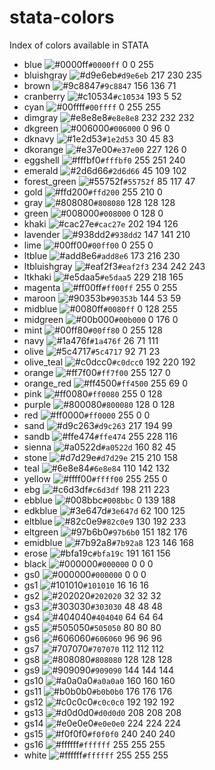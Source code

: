 # stata-colors
Index of colors available in STATA

-	blue	![#0000ff](https://placehold.it/15/#0000ff/000000?text=+)`#0000ff`	0 0 255
-	bluishgray	![#d9e6eb](https://placehold.it/15/#d9e6eb/000000?text=+)`#d9e6eb`	217 230 235
-	brown	![#9c8847](https://placehold.it/15/#9c8847/000000?text=+)`#9c8847`	156 136 71
-	cranberry	![#c10534](https://placehold.it/15/#c10534/000000?text=+)`#c10534`	193 5 52
-	cyan	![#00ffff](https://placehold.it/15/#00ffff/000000?text=+)`#00ffff`	0 255 255
-	dimgray	![#e8e8e8](https://placehold.it/15/#e8e8e8/000000?text=+)`#e8e8e8`	232 232 232
-	dkgreen	![#006000](https://placehold.it/15/#006000/000000?text=+)`#006000`	0 96 0
-	dknavy	![#1e2d53](https://placehold.it/15/#1e2d53/000000?text=+)`#1e2d53`	30 45 83
-	dkorange	![#e37e00](https://placehold.it/15/#e37e00/000000?text=+)`#e37e00`	227 126 0
-	eggshell	![#fffbf0](https://placehold.it/15/#fffbf0/000000?text=+)`#fffbf0`	255 251 240
-	emerald	![#2d6d66](https://placehold.it/15/#2d6d66/000000?text=+)`#2d6d66`	45 109 102
-	forest_green	![#55752f](https://placehold.it/15/#55752f/000000?text=+)`#55752f`	85 117 47
-	gold	![#ffd200](https://placehold.it/15/#ffd200/000000?text=+)`#ffd200`	255 210 0
-	gray	![#808080](https://placehold.it/15/#808080/000000?text=+)`#808080`	128 128 128
-	green	![#008000](https://placehold.it/15/#008000/000000?text=+)`#008000`	0 128 0
-	khaki	![#cac27e](https://placehold.it/15/#cac27e/000000?text=+)`#cac27e`	202 194 126
-	lavender	![#938dd2](https://placehold.it/15/#938dd2/000000?text=+)`#938dd2`	147 141 210
-	lime	![#00ff00](https://placehold.it/15/#00ff00/000000?text=+)`#00ff00`	0 255 0
-	ltblue	![#add8e6](https://placehold.it/15/#add8e6/000000?text=+)`#add8e6`	173 216 230
-	ltbluishgray	![#eaf2f3](https://placehold.it/15/#eaf2f3/000000?text=+)`#eaf2f3`	234 242 243
-	ltkhaki	![#e5daa5](https://placehold.it/15/#e5daa5/000000?text=+)`#e5daa5`	229 218 165
-	magenta	![#ff00ff](https://placehold.it/15/#ff00ff/000000?text=+)`#ff00ff`	255 0 255
-	maroon	![#90353b](https://placehold.it/15/#90353b/000000?text=+)`#90353b`	144 53 59
-	midblue	![#0080ff](https://placehold.it/15/#0080ff/000000?text=+)`#0080ff`	0 128 255
-	midgreen	![#00b000](https://placehold.it/15/#00b000/000000?text=+)`#00b000`	0 176 0
-	mint	![#00ff80](https://placehold.it/15/#00ff80/000000?text=+)`#00ff80`	0 255 128
-	navy	![#1a476f](https://placehold.it/15/#1a476f/000000?text=+)`#1a476f`	26 71 111
-	olive	![#5c4717](https://placehold.it/15/#5c4717/000000?text=+)`#5c4717`	92 71 23
-	olive_teal	![#c0dcc0](https://placehold.it/15/#c0dcc0/000000?text=+)`#c0dcc0`	192 220 192
-	orange	![#ff7f00](https://placehold.it/15/#ff7f00/000000?text=+)`#ff7f00`	255 127 0
-	orange_red	![#ff4500](https://placehold.it/15/#ff4500/000000?text=+)`#ff4500`	255 69 0
-	pink	![#ff0080](https://placehold.it/15/#ff0080/000000?text=+)`#ff0080`	255 0 128
-	purple	![#800080](https://placehold.it/15/#800080/000000?text=+)`#800080`	128 0 128
-	red	![#ff0000](https://placehold.it/15/#ff0000/000000?text=+)`#ff0000`	255 0 0
-	sand	![#d9c263](https://placehold.it/15/#d9c263/000000?text=+)`#d9c263`	217 194 99
-	sandb	![#ffe474](https://placehold.it/15/#ffe474/000000?text=+)`#ffe474`	255 228 116
-	sienna	![#a0522d](https://placehold.it/15/#a0522d/000000?text=+)`#a0522d`	160 82 45
-	stone	![#d7d29e](https://placehold.it/15/#d7d29e/000000?text=+)`#d7d29e`	215 210 158
-	teal	![#6e8e84](https://placehold.it/15/#6e8e84/000000?text=+)`#6e8e84`	110 142 132
-	yellow	![#ffff00](https://placehold.it/15/#ffff00/000000?text=+)`#ffff00`	255 255 0
-	ebg	![#c6d3df](https://placehold.it/15/#c6d3df/000000?text=+)`#c6d3df`	198 211 223
-	ebblue	![#008bbc](https://placehold.it/15/#008bbc/000000?text=+)`#008bbc`	0 139 188
-	edkblue	![#3e647d](https://placehold.it/15/#3e647d/000000?text=+)`#3e647d`	62 100 125
-	eltblue	![#82c0e9](https://placehold.it/15/#82c0e9/000000?text=+)`#82c0e9`	130 192 233
-	eltgreen	![#97b6b0](https://placehold.it/15/#97b6b0/000000?text=+)`#97b6b0`	151 182 176
-	emidblue	![#7b92a8](https://placehold.it/15/#7b92a8/000000?text=+)`#7b92a8`	123 146 168
-	erose	![#bfa19c](https://placehold.it/15/#bfa19c/000000?text=+)`#bfa19c`	191 161 156
-	black	![#000000](https://placehold.it/15/#000000/000000?text=+)`#000000`	0 0 0
-	gs0	![#000000](https://placehold.it/15/#000000/000000?text=+)`#000000`	0 0 0
-	gs1	![#101010](https://placehold.it/15/#101010/000000?text=+)`#101010`	16 16 16
-	gs2	![#202020](https://placehold.it/15/#202020/000000?text=+)`#202020`	32 32 32
-	gs3	![#303030](https://placehold.it/15/#303030/000000?text=+)`#303030`	48 48 48
-	gs4	![#404040](https://placehold.it/15/#404040/000000?text=+)`#404040`	64 64 64
-	gs5	![#505050](https://placehold.it/15/#505050/000000?text=+)`#505050`	80 80 80
-	gs6	![#606060](https://placehold.it/15/#606060/000000?text=+)`#606060`	96 96 96
-	gs7	![#707070](https://placehold.it/15/#707070/000000?text=+)`#707070`	112 112 112
-	gs8	![#808080](https://placehold.it/15/#808080/000000?text=+)`#808080`	128 128 128
-	gs9	![#909090](https://placehold.it/15/#909090/000000?text=+)`#909090`	144 144 144
-	gs10	![#a0a0a0](https://placehold.it/15/#a0a0a0/000000?text=+)`#a0a0a0`	160 160 160
-	gs11	![#b0b0b0](https://placehold.it/15/#b0b0b0/000000?text=+)`#b0b0b0`	176 176 176
-	gs12	![#c0c0c0](https://placehold.it/15/#c0c0c0/000000?text=+)`#c0c0c0`	192 192 192
-	gs13	![#d0d0d0](https://placehold.it/15/#d0d0d0/000000?text=+)`#d0d0d0`	208 208 208
-	gs14	![#e0e0e0](https://placehold.it/15/#e0e0e0/000000?text=+)`#e0e0e0`	224 224 224
-	gs15	![#f0f0f0](https://placehold.it/15/#f0f0f0/000000?text=+)`#f0f0f0`	240 240 240
-	gs16	![#ffffff](https://placehold.it/15/#ffffff/000000?text=+)`#ffffff`	255 255 255
-	white	![#ffffff](https://placehold.it/15/#ffffff/000000?text=+)`#ffffff`	255 255 255


